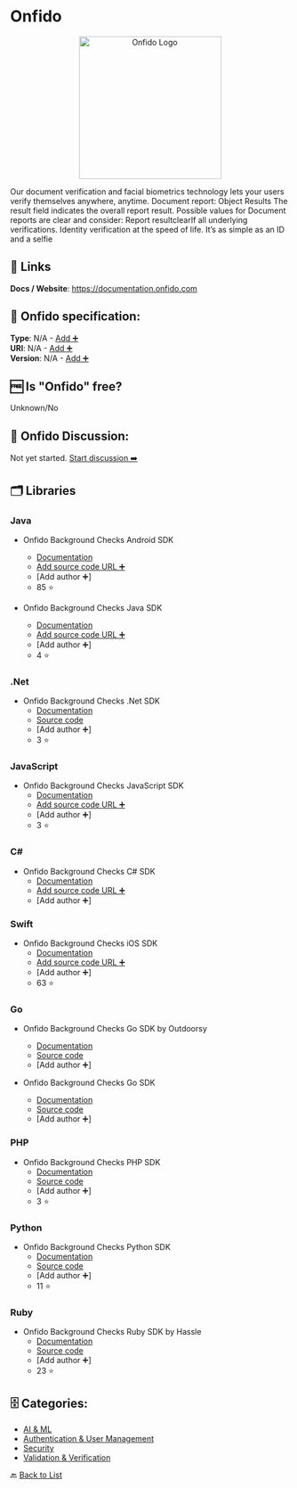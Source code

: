 # Onfido
<p align="center">
    <img width="256" src="https://raw.githubusercontent.com/apis-list/apis-list/main/apis/onfido/logo_256x256.png" alt="Onfido Logo"/>
</p>
Our document verification and facial biometrics technology lets your users verify themselves anywhere, anytime. Document report: Object Results The result field indicates the overall report result. Possible values for Document reports are clear and consider: Report resultclearIf all underlying verifications. Identity verification at the speed of life. It’s as simple as an ID and a selfie

##  🔗 Links
**Docs / Website**: https://documentation.onfido.com

## 🧬 Onfido specification:
**Type**: N/A - [Add ➕](https://github.com/apis-list/apis-list/edit/main/apis-list.yaml)  
**URI**: N/A - [Add ➕](https://github.com/apis-list/apis-list/edit/main/apis-list.yaml)  
**Version**: N/A - [Add ➕](https://github.com/apis-list/apis-list/edit/main/apis-list.yaml)

## 🆓 Is "Onfido" free?
 Unknown/No 

## 💬 Onfido Discussion:
Not yet started. [Start discussion ➡️](https://github.com/apis-list/apis-list/discussions/new)

## 🗂️ Libraries
### Java
- Onfido Background Checks Android SDK
    - [Documentation](https://github.com/onfido/onfido-android-sdk)
    - [Add source code URL ➕]()
    - [Add author ➕]
    - 85 ⭐

- Onfido Background Checks Java SDK
    - [Documentation](https://github.com/onfido/api-java-client)
    - [Add source code URL ➕]()
    - [Add author ➕]
    - 4 ⭐

### .Net
- Onfido Background Checks .Net SDK
    - [Documentation](https://github.com/onfido/onfido.net)
    - [Source code](https://www.nuget.org/packages/Onfido.NET)
    - [Add author ➕]
    - 3 ⭐

### JavaScript
- Onfido Background Checks JavaScript SDK
    - [Documentation](https://github.com/onfido/api-javascript-client)
    - [Add source code URL ➕]()
    - [Add author ➕]
    - 3 ⭐

### C#
- Onfido Background Checks C# SDK
    - [Documentation](https://github.com/onfido/api-csharp-client)
    - [Add source code URL ➕]()
    - [Add author ➕]

### Swift
- Onfido Background Checks iOS SDK
    - [Documentation](https://github.com/onfido/onfido-ios-sdk)
    - [Add source code URL ➕]()
    - [Add author ➕]
    - 63 ⭐

### Go
-  Onfido Background Checks Go SDK by Outdoorsy
    - [Documentation](https://onfido.com/documentation#client-libraries)
    - [Source code](https://github.com/outdoorsy/onfido)
    - [Add author ➕]

- Onfido Background Checks Go SDK
    - [Documentation](https://onfido.com/documentation#go)
    - [Source code](https://github.com/outdoorsy/onfido)
    - [Add author ➕]

### PHP
- Onfido Background Checks PHP SDK
    - [Documentation](https://onfido.com/documentation#php)
    - [Source code](https://github.com/onfido/php-onfido)
    - [Add author ➕]
    - 3 ⭐

### Python
-  Onfido Background Checks Python SDK
    - [Documentation](https://onfido.com/documentation#python)
    - [Source code](https://github.com/onfido/pyonfido)
    - [Add author ➕]
    - 11 ⭐

### Ruby
- Onfido Background Checks Ruby SDK by Hassle
    - [Documentation](https://onfido.com/documentation#ruby)
    - [Source code](https://github.com/hvssle/onfido)
    - [Add author ➕]
    - 23 ⭐


## 🗄️ Categories:
- [AI & ML](https://github.com/apis-list/apis-list#ai--ml-)
- [Authentication & User Management](https://github.com/apis-list/apis-list#authentication--user-management-)
- [Security](https://github.com/apis-list/apis-list#security-)
- [Validation & Verification](https://github.com/apis-list/apis-list#validation--verification-)

🔙  [Back to List](https://github.com/apis-list/apis-list)
